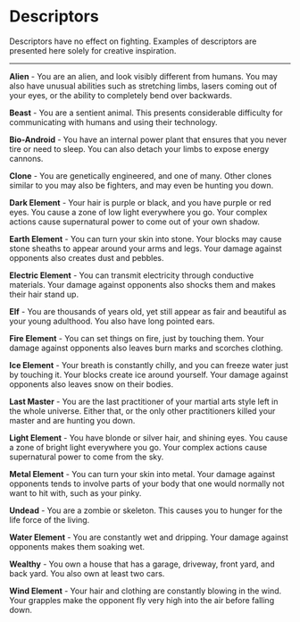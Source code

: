 # Descriptors

Descriptors have no effect on fighting. Examples of descriptors are presented here solely for creative inspiration.

----

**Alien** - You are an alien, and look visibly different from humans. You may also have unusual abilities such as stretching limbs, lasers coming out of your eyes, or the ability to completely bend over backwards.

**Beast** - You are a sentient animal. This presents considerable difficulty for communicating with humans and using their technology.

**Bio-Android** - You have an internal power plant that ensures that you never tire or need to sleep. You can also detach your limbs to expose energy cannons.

**Clone** - You are genetically engineered, and one of many. Other clones similar to you may also be fighters, and may even be hunting you down.

**Dark Element** - Your hair is purple or black, and you have purple or red eyes. You cause a zone of low light everywhere you go. Your complex actions cause supernatural power to come out of your own shadow.

**Earth Element** - You can turn your skin into stone. Your blocks may cause stone sheaths to appear around your arms and legs. Your damage against opponents also creates dust and pebbles.

**Electric Element** - You can transmit electricity through conductive materials. Your damage against opponents also shocks them and makes their hair stand up.

**Elf** - You are thousands of years old, yet still appear as fair and beautiful as your young adulthood. You also have long pointed ears.

**Fire Element** - You can set things on fire, just by touching them. Your damage against opponents also leaves burn marks and scorches clothing.

**Ice Element** - Your breath is constantly chilly, and you can freeze water just by touching it. Your blocks create ice around yourself. Your damage against opponents also leaves snow on their bodies.

**Last Master** - You are the last practitioner of your martial arts style left in the whole universe. Either that, or the only other practitioners killed your master and are hunting you down.

**Light Element** - You have blonde or silver hair, and shining eyes. You cause a zone of bright light everywhere you go. Your complex actions cause supernatural power to come from the sky.

**Metal Element** - You can turn your skin into metal. Your damage against opponents tends to involve parts of your body that one would normally not want to hit with, such as your pinky.

**Undead** - You are a zombie or skeleton. This causes you to hunger for the life force of the living.

**Water Element** - You are constantly wet and dripping. Your damage against opponents makes them soaking wet.

**Wealthy** - You own a house that has a garage, driveway, front yard, and back yard. You also own at least two cars.

**Wind Element** - Your hair and clothing are constantly blowing in the wind. Your grapples make the opponent fly very high into the air before falling down.
